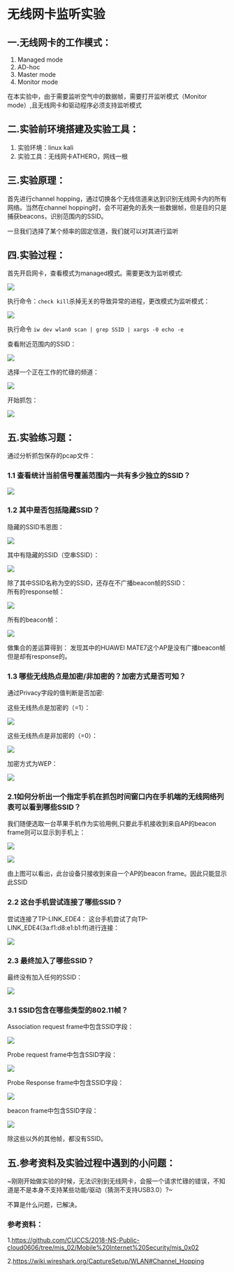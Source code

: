 # 无线网卡监听实验
## 一.无线网卡的工作模式： 
1. Managed mode
2. AD-hoc
3. Master mode
4. Monitor mode

在本实验中，由于需要监听空气中的数据帧，需要打开监听模式（Monitor mode）,且无线网卡和驱动程序必须支持监听模式 
## 二.实验前环境搭建及实验工具： 
1. 实验环境：linux kali
2. 实验工具：无线网卡ATHERO，网线一根
## 三.实验原理： 
首先进行channel hopping，通过切换各个无线信道来达到识别无线网卡内的所有网络。当然在channel hopping时，会不可避免的丢失一些数据帧，但是目的只是捕获beacons，识别范围内的SSID。

一旦我们选择了某个频率的固定信道，我们就可以对其进行监听
## 四.实验过程： 
首先开启网卡，查看模式为managed模式。需要更改为监听模式: 

![](img/iwconfig.PNG)

执行命令：`check kill`杀掉无关的导致异常的进程，更改模式为监听模式：

![](img/checkkill.PNG)

执行命令 `iw dev wlan0 scan | grep SSID | xargs -0 echo -e`

查看附近范围内的SSID： 

![](img/SSID.PNG)

选择一个正在工作的忙碌的频道：

![](img/band1.PNG)

开始抓包：

![](img/airodump.PNG)
 
## 五.实验练习题：  
通过分析抓包保存的pcap文件： 
### 1.1 查看统计当前信号覆盖范围内一共有多少独立的SSID？ 

![](img/SSID种类.PNG)
 
### 1.2 其中是否包括隐藏SSID？ 

隐藏的SSID韦恩图：

![](img/韦恩图1.png)

其中有隐藏的SSID（空串SSID）： 
 
![](img/20181019.PNG)
 
除了其中SSID名称为空的SSID，还存在不广播beacon帧的SSID：<br/>
所有的response帧：

![](img/1028bssid-response.PNG)
 
所有的beacon帧：
 
![](img/1028bssid-beacons.PNG)
 
做集合的差运算得到：
发现其中的HUAWEI MATE7这个AP是没有广播beacon帧但是却有response的。

### 1.3 哪些无线热点是加密/非加密的？加密方式是否可知？ 

通过Privacy字段的值判断是否加密:

这些无线热点是加密的（=1）： 

![](img/加密.PNG)
 
这些无线热点是非加密的（=0）： 

![](img/非加密.PNG)
 
加密方式为WEP： 

![](img/加密方式.PNG)

### 2.1如何分析出一个指定手机在抓包时间窗口内在手机端的无线网络列表可以看到哪些SSID？
   
我们随便选取一台苹果手机作为实验用例,只要此手机接收到来自AP的beacon frame则可以显示到手机上： 

![](img/1028iphone.PNG)

![](img/1028iphone2.PNG)
 
由上图可以看出，此台设备只接收到来自一个AP的beacon frame。因此只能显示此SSID
### 2.2 这台手机尝试连接了哪些SSID？
尝试连接了TP-LINK_EDE4：
这台手机尝试了向TP-LINK_EDE4(3a:f1:d8:e1:b1:ff)进行连接：

![](img/1028iphone-connect.PNG)

### 2.3 最终加入了哪些SSID？
最终没有加入任何的SSID： 

![](img/1028iphone-nodata.PNG)
 

### 3.1 SSID包含在哪些类型的802.11帧？ 
Association request frame中包含SSID字段：

![](img/SSID0.PNG)
 
Probe request frame中包含SSID字段：
 
![](img/SSID4.PNG)
 
Probe Response frame中包含SSID字段： 

![](img/SSID5.PNG)
 
beacon frame中包含SSID字段：

![](img/SSID8.PNG)
 
除这些以外的其他帧，都没有SSID。

## 五.参考资料及实验过程中遇到的小问题： 
~刚刚开始做实验的时候，无法识别到无线网卡，会报一个请求忙碌的错误，不知道是不是本身不支持某些功能/驱动（猜测不支持USB3.0）?~

不算是什么问题，已解决。

### 参考资料：
1.https://github.com/CUCCS/2018-NS-Public-cloud0606/tree/mis_02/Mobile%20Internet%20Security/mis_0x02

2.https://wiki.wireshark.org/CaptureSetup/WLAN#Channel_Hopping